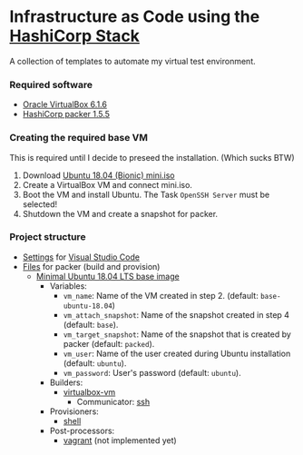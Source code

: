 # Infrastructure as Code using the [HashiCorp Stack](https://www.hashicorp.com/#overview)
A collection of templates to automate my virtual test environment.

### Required software
- [Oracle VirtualBox 6.1.6](https://www.virtualbox.org/wiki/Downloads)
- [HashiCorp packer 1.5.5](https://www.packer.io/downloads/)

### Creating the required base VM
This is required until I decide to preseed the installation. (Which sucks BTW)
1. Download [Ubuntu 18.04 (Bionic) mini.iso](http://archive.ubuntu.com/ubuntu/dists/bionic-updates/main/installer-amd64/current/images/netboot/mini.iso)
2. Create a VirtualBox VM and connect mini.iso.
3. Boot the VM and install Ubuntu. The Task `OpenSSH Server` must be selected!
4. Shutdown the VM and create a snapshot for packer.

### Project structure
- [Settings](.vscode) for [Visual Studio Code](https://code.visualstudio.com/)
- [Files](packer) for packer (build and provision)
  - [Minimal Ubuntu 18.04 LTS base image](packer/base-ubuntu-18.04)
    - Variables:
      - `vm_name`: Name of the VM created in step 2. (default: `base-ubuntu-18.04`)
      - `vm_attach_snapshot`: Name of the snapshot created in step 4 (default: `base`).
      - `vm_target_snapshot`: Name of the snapshot that is created by packer (default: `packed`).
      - `vm_user`: Name of the user created during Ubuntu installation (default: `ubuntu`).
      - `vm_password`: User's password (default: `ubuntu`).
    - Builders:
      - [virtualbox-vm](https://www.packer.io/docs/builders/virtualbox/vm/)
        - Communicator: [ssh](https://www.packer.io/docs/communicators/ssh/)
    - Provisioners:
      - [shell](https://www.packer.io/docs/provisioners/shell/)
    - Post-processors:
      - [vagrant](https://www.packer.io/docs/post-processors/vagrant/) (not implemented yet)




